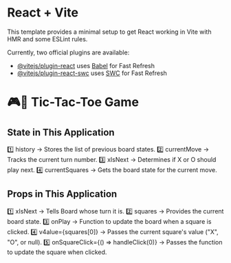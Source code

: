 # React + Vite

This template provides a minimal setup to get React working in Vite with HMR and some ESLint rules.

Currently, two official plugins are available:

- [@vitejs/plugin-react](https://github.com/vitejs/vite-plugin-react/blob/main/packages/plugin-react/README.md) uses [Babel](https://babeljs.io/) for Fast Refresh
- [@vitejs/plugin-react-swc](https://github.com/vitejs/vite-plugin-react-swc) uses [SWC](https://swc.rs/) for Fast Refresh

# 🎮👾 Tic-Tac-Toe Game

## State in This Application

1️⃣ history → Stores the list of previous board states.
2️⃣ currentMove → Tracks the current turn number.
3️⃣ xIsNext → Determines if X or O should play next.
4️⃣ currentSquares → Gets the board state for the current move.

## Props in This Application

1️⃣ xIsNext → Tells Board whose turn it is.
2️⃣ squares → Provides the current board state.
3️⃣ onPlay → Function to update the board when a square is clicked.
4️⃣ v4️alue={squares[0]} → Passes the current square's value ("X", "O", or null).
5️⃣ onSquareClick={() => handleClick(0)} → Passes the function to update the square when clicked.

